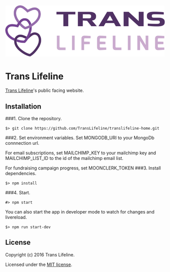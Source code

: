 # ![Trans Lifeline](public/docs/TLLlogo.png)

# Trans Lifeline

[Trans Lifeline](http://www.translifeline.org)'s public facing website.

## Installation
###1. Clone the repository.
```
$> git clone https://github.com/TransLifeline/translifeline-home.git
```
###2. Set environment variables.
Set MONGODB_URI to your MongoDb connnection url.

For email subscriptions, set MAILCHIMP_KEY to your mailchimp key and MAILCHIMP_LIST_ID to the id of the mailchimp email list.

For fundraising campaign progress, set MOONCLERK_TOKEN
###3. Install dependencies.
```
$> npm install
```

###4. Start.
```
#> npm start
```
You can also start the app in developer mode to watch for changes and livereload.

```
$> npm run start-dev
```

## License

Copyright (c) 2016 Trans Lifeline.

Licensed under the [MIT license](LICENSE).
